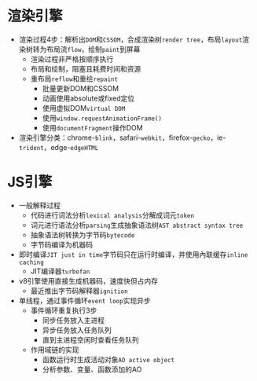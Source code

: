   
# 渲染引擎
- 渲染过程4步：解析出`DOM`和`CSSOM`，合成渲染树`render tree`，布局`layout`渲染树转为布局流`flow`，绘制`paint`到屏幕
  - 渲染过程非严格按顺序执行
  - 布局和绘制，阻塞且耗费时间和资源
  - 重布局`reflow`和重绘`repaint`
    - 批量更新DOM和CSSOM
    - 动画使用absolute或fixed定位
    - 使用虚拟DOM`virtual DOM`
    - 使用`window.requestAnimationFrame()`
    - 使用`documentFragment`操作DOM
- 渲染引擎分类：chrome-`blink`，safari-`webkit`，firefox-`gecko`，ie-`trident`，edge-`edgeHTML`

# JS引擎
- 一般解释过程
  - 代码进行词法分析`lexical analysis`分解成词元`token`
  - 词元进行语法分析`parsing`生成抽象语法树`AST abstract syntax tree`
  - 抽象语法树转换为字节码`bytecode`
  - 字节码编译为机器码
- 即时编译`JIT just in time`字节码只在运行时编译，并使用內联缓存`inline caching`
  - JIT编译器`turbofan`
- v8引擎使用直接生成机器码，速度快但占内存
  - 最近推出字节码解释器`ignition`
- 单线程，通过事件循环`event loop`实现异步
  - 事件循环重复执行3步
    - 同步任务放入主进程
    - 异步任务放入任务队列
    - 直到主进程空闲时查看任务队列
  - 作用域链的实现
    - 函数运行时生成活动对象`AO active object`
    - 分析参数、变量、函数添加的AO
